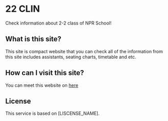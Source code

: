 # 22 CLIN

Check information about 2-2 class of NPR School!

## What is this site?

This site is compact website that you can check all of the information from this site includes assistants, seating charts, timetable and etc.

## How can I visit this site?

You can meet this website on [here](https://22-clin.vercel.app)

## License

This service is based on [LISCENSE_NAME].
